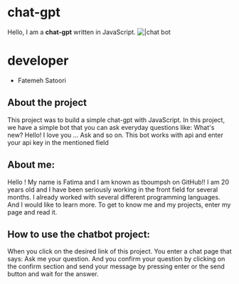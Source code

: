 # chat-gpt

Hello, I am a **chat-gpt** written in JavaScript.
![|chat bot](https://project-seo.net/wp-content/uploads/2021/02/chat-bot.jpeg)


# developer
- Fatemeh Satoori

## About the project

This project was to build a simple chat-gpt with JavaScript.
In this project, we have a simple bot that you can ask everyday questions like:
What's new?
Hello!
I love you
...
Ask and so on.
This bot works with api and enter your api key in the mentioned field

## About me:
Hello !
My name is Fatima and I am known as tboumpsh on GitHub!!
I am 20 years old and I have been seriously working in the front field for several months.
I already worked with several different programming languages.
And I would like to learn more.
To get to know me and my projects, enter my page and read it.

## How to use the chatbot project:
When you click on the desired link of this project. You enter a chat page that says:
 Ask me your question.
And you confirm your question by clicking on the confirm section and send your message by pressing enter or the send button and wait for the answer.

